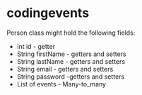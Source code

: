 # codingevents
Person class might hold the following fields:
- int id - getter
- String firstName - getters and setters
- String lastName - getters and setters
- String email - getters and setters
- String password -getters and setters
- List of events - Many-to_many

